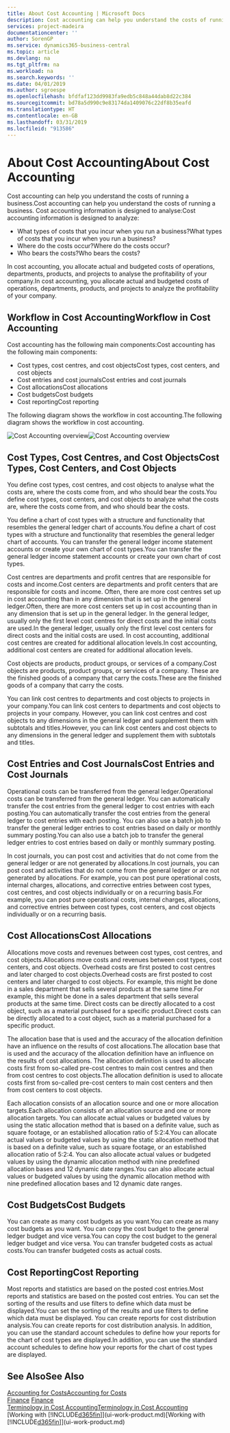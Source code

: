 ```yaml
---
title: About Cost Accounting | Microsoft Docs
description: Cost accounting can help you understand the costs of running a business.
services: project-madeira
documentationcenter: ''
author: SorenGP
ms.service: dynamics365-business-central
ms.topic: article
ms.devlang: na
ms.tgt_pltfrm: na
ms.workload: na
ms.search.keywords: ''
ms.date: 04/01/2019
ms.author: sgroespe
ms.openlocfilehash: bfdfaf123dd9983fa9edb5c848a44dab8d22c384
ms.sourcegitcommit: bd78a5d990c9e83174da1409076c22df8b35eafd
ms.translationtype: HT
ms.contentlocale: en-GB
ms.lasthandoff: 03/31/2019
ms.locfileid: "913586"
---
```

# <a name="about-cost-accounting"></a><span data-ttu-id="10d05-103">About Cost Accounting</span><span class="sxs-lookup"><span data-stu-id="10d05-103">About Cost Accounting</span></span>
<span data-ttu-id="10d05-104">Cost accounting can help you understand the costs of running a business.</span><span class="sxs-lookup"><span data-stu-id="10d05-104">Cost accounting can help you understand the costs of running a business.</span></span> <span data-ttu-id="10d05-105">Cost accounting information is designed to analyse:</span><span class="sxs-lookup"><span data-stu-id="10d05-105">Cost accounting information is designed to analyze:</span></span>  

-   <span data-ttu-id="10d05-106">What types of costs that you incur when you run a business?</span><span class="sxs-lookup"><span data-stu-id="10d05-106">What types of costs that you incur when you run a business?</span></span>  
-   <span data-ttu-id="10d05-107">Where do the costs occur?</span><span class="sxs-lookup"><span data-stu-id="10d05-107">Where do the costs occur?</span></span>  
-   <span data-ttu-id="10d05-108">Who bears the costs?</span><span class="sxs-lookup"><span data-stu-id="10d05-108">Who bears the costs?</span></span>  

<span data-ttu-id="10d05-109">In cost accounting, you allocate actual and budgeted costs of operations, departments, products, and projects to analyse the profitability of your company.</span><span class="sxs-lookup"><span data-stu-id="10d05-109">In cost accounting, you allocate actual and budgeted costs of operations, departments, products, and projects to analyze the profitability of your company.</span></span>  

## <a name="workflow-in-cost-accounting"></a><span data-ttu-id="10d05-110">Workflow in Cost Accounting</span><span class="sxs-lookup"><span data-stu-id="10d05-110">Workflow in Cost Accounting</span></span>  
<span data-ttu-id="10d05-111">Cost accounting has the following main components:</span><span class="sxs-lookup"><span data-stu-id="10d05-111">Cost accounting has the following main components:</span></span>  

-   <span data-ttu-id="10d05-112">Cost types, cost centres, and cost objects</span><span class="sxs-lookup"><span data-stu-id="10d05-112">Cost types, cost centers, and cost objects</span></span>  
-   <span data-ttu-id="10d05-113">Cost entries and cost journals</span><span class="sxs-lookup"><span data-stu-id="10d05-113">Cost entries and cost journals</span></span>  
-   <span data-ttu-id="10d05-114">Cost allocations</span><span class="sxs-lookup"><span data-stu-id="10d05-114">Cost allocations</span></span>  
-   <span data-ttu-id="10d05-115">Cost budgets</span><span class="sxs-lookup"><span data-stu-id="10d05-115">Cost budgets</span></span>
-   <span data-ttu-id="10d05-116">Cost reporting</span><span class="sxs-lookup"><span data-stu-id="10d05-116">Cost reporting</span></span>  

<span data-ttu-id="10d05-117">The following diagram shows the workflow in cost accounting.</span><span class="sxs-lookup"><span data-stu-id="10d05-117">The following diagram shows the workflow in cost accounting.</span></span>  

<span data-ttu-id="10d05-118">![Cost Accounting overview](media/costaccountingoverview.png "CostAccountingOverview")</span><span class="sxs-lookup"><span data-stu-id="10d05-118">![Cost Accounting overview](media/costaccountingoverview.png "CostAccountingOverview")</span></span>  

## <a name="cost-types-cost-centers-and-cost-objects"></a><span data-ttu-id="10d05-119">Cost Types, Cost Centres, and Cost Objects</span><span class="sxs-lookup"><span data-stu-id="10d05-119">Cost Types, Cost Centers, and Cost Objects</span></span>  
<span data-ttu-id="10d05-120">You define cost types, cost centres, and cost objects to analyse what the costs are, where the costs come from, and who should bear the costs.</span><span class="sxs-lookup"><span data-stu-id="10d05-120">You define cost types, cost centers, and cost objects to analyze what the costs are, where the costs come from, and who should bear the costs.</span></span>  

<span data-ttu-id="10d05-121">You define a chart of cost types with a structure and functionality that resembles the general ledger chart of accounts.</span><span class="sxs-lookup"><span data-stu-id="10d05-121">You define a chart of cost types with a structure and functionality that resembles the general ledger chart of accounts.</span></span> <span data-ttu-id="10d05-122">You can transfer the general ledger income statement accounts or create your own chart of cost types.</span><span class="sxs-lookup"><span data-stu-id="10d05-122">You can transfer the general ledger income statement accounts or create your own chart of cost types.</span></span>  

<span data-ttu-id="10d05-123">Cost centres are departments and profit centres that are responsible for costs and income.</span><span class="sxs-lookup"><span data-stu-id="10d05-123">Cost centers are departments and profit centers that are responsible for costs and income.</span></span> <span data-ttu-id="10d05-124">Often, there are more cost centres set up in cost accounting than in any dimension that is set up in the general ledger.</span><span class="sxs-lookup"><span data-stu-id="10d05-124">Often, there are more cost centers set up in cost accounting than in any dimension that is set up in the general ledger.</span></span> <span data-ttu-id="10d05-125">In the general ledger, usually only the first level cost centres for direct costs and the initial costs are used.</span><span class="sxs-lookup"><span data-stu-id="10d05-125">In the general ledger, usually only the first level cost centers for direct costs and the initial costs are used.</span></span> <span data-ttu-id="10d05-126">In cost accounting, additional cost centres are created for additional allocation levels.</span><span class="sxs-lookup"><span data-stu-id="10d05-126">In cost accounting, additional cost centers are created for additional allocation levels.</span></span>  

<span data-ttu-id="10d05-127">Cost objects are products, product groups, or services of a company.</span><span class="sxs-lookup"><span data-stu-id="10d05-127">Cost objects are products, product groups, or services of a company.</span></span> <span data-ttu-id="10d05-128">These are the finished goods of a company that carry the costs.</span><span class="sxs-lookup"><span data-stu-id="10d05-128">These are the finished goods of a company that carry the costs.</span></span>  

<span data-ttu-id="10d05-129">You can link cost centres to departments and cost objects to projects in your company.</span><span class="sxs-lookup"><span data-stu-id="10d05-129">You can link cost centers to departments and cost objects to projects in your company.</span></span> <span data-ttu-id="10d05-130">However, you can link cost centres and cost objects to any dimensions in the general ledger and supplement them with subtotals and titles.</span><span class="sxs-lookup"><span data-stu-id="10d05-130">However, you can link cost centers and cost objects to any dimensions in the general ledger and supplement them with subtotals and titles.</span></span>  

## <a name="cost-entries-and-cost-journals"></a><span data-ttu-id="10d05-131">Cost Entries and Cost Journals</span><span class="sxs-lookup"><span data-stu-id="10d05-131">Cost Entries and Cost Journals</span></span>  
<span data-ttu-id="10d05-132">Operational costs can be transferred from the general ledger.</span><span class="sxs-lookup"><span data-stu-id="10d05-132">Operational costs can be transferred from the general ledger.</span></span> <span data-ttu-id="10d05-133">You can automatically transfer the cost entries from the general ledger to cost entries with each posting.</span><span class="sxs-lookup"><span data-stu-id="10d05-133">You can automatically transfer the cost entries from the general ledger to cost entries with each posting.</span></span> <span data-ttu-id="10d05-134">You can also use a batch job to transfer the general ledger entries to cost entries based on daily or monthly summary posting.</span><span class="sxs-lookup"><span data-stu-id="10d05-134">You can also use a batch job to transfer the general ledger entries to cost entries based on daily or monthly summary posting.</span></span>  

<span data-ttu-id="10d05-135">In cost journals, you can post cost and activities that do not come from the general ledger or are not generated by allocations.</span><span class="sxs-lookup"><span data-stu-id="10d05-135">In cost journals, you can post cost and activities that do not come from the general ledger or are not generated by allocations.</span></span> <span data-ttu-id="10d05-136">For example, you can post pure operational costs, internal charges, allocations, and corrective entries between cost types, cost centres, and cost objects individually or on a recurring basis.</span><span class="sxs-lookup"><span data-stu-id="10d05-136">For example, you can post pure operational costs, internal charges, allocations, and corrective entries between cost types, cost centers, and cost objects individually or on a recurring basis.</span></span>  

## <a name="cost-allocations"></a><span data-ttu-id="10d05-137">Cost Allocations</span><span class="sxs-lookup"><span data-stu-id="10d05-137">Cost Allocations</span></span>  
<span data-ttu-id="10d05-138">Allocations move costs and revenues between cost types, cost centres, and cost objects.</span><span class="sxs-lookup"><span data-stu-id="10d05-138">Allocations move costs and revenues between cost types, cost centers, and cost objects.</span></span> <span data-ttu-id="10d05-139">Overhead costs are first posted to cost centres and later charged to cost objects.</span><span class="sxs-lookup"><span data-stu-id="10d05-139">Overhead costs are first posted to cost centers and later charged to cost objects.</span></span> <span data-ttu-id="10d05-140">For example, this might be done in a sales department that sells several products at the same time.</span><span class="sxs-lookup"><span data-stu-id="10d05-140">For example, this might be done in a sales department that sells several products at the same time.</span></span> <span data-ttu-id="10d05-141">Direct costs can be directly allocated to a cost object, such as a material purchased for a specific product.</span><span class="sxs-lookup"><span data-stu-id="10d05-141">Direct costs can be directly allocated to a cost object, such as a material purchased for a specific product.</span></span>  

<span data-ttu-id="10d05-142">The allocation base that is used and the accuracy of the allocation definition have an influence on the results of cost allocations.</span><span class="sxs-lookup"><span data-stu-id="10d05-142">The allocation base that is used and the accuracy of the allocation definition have an influence on the results of cost allocations.</span></span> <span data-ttu-id="10d05-143">The allocation definition is used to allocate costs first from so-called pre-cost centres to main cost centres and then from cost centres to cost objects.</span><span class="sxs-lookup"><span data-stu-id="10d05-143">The allocation definition is used to allocate costs first from so-called pre-cost centers to main cost centers and then from cost centers to cost objects.</span></span>  

<span data-ttu-id="10d05-144">Each allocation consists of an allocation source and one or more allocation targets.</span><span class="sxs-lookup"><span data-stu-id="10d05-144">Each allocation consists of an allocation source and one or more allocation targets.</span></span> <span data-ttu-id="10d05-145">You can allocate actual values or budgeted values by using the static allocation method that is based on a definite value, such as square footage, or an established allocation ratio of 5:2:4.</span><span class="sxs-lookup"><span data-stu-id="10d05-145">You can allocate actual values or budgeted values by using the static allocation method that is based on a definite value, such as square footage, or an established allocation ratio of 5:2:4.</span></span> <span data-ttu-id="10d05-146">You can also allocate actual values or budgeted values by using the dynamic allocation method with nine predefined allocation bases and 12 dynamic date ranges.</span><span class="sxs-lookup"><span data-stu-id="10d05-146">You can also allocate actual values or budgeted values by using the dynamic allocation method with nine predefined allocation bases and 12 dynamic date ranges.</span></span>  

## <a name="cost-budgets"></a><span data-ttu-id="10d05-147">Cost Budgets</span><span class="sxs-lookup"><span data-stu-id="10d05-147">Cost Budgets</span></span>  
<span data-ttu-id="10d05-148">You can create as many cost budgets as you want.</span><span class="sxs-lookup"><span data-stu-id="10d05-148">You can create as many cost budgets as you want.</span></span> <span data-ttu-id="10d05-149">You can copy the cost budget to the general ledger budget and vice versa.</span><span class="sxs-lookup"><span data-stu-id="10d05-149">You can copy the cost budget to the general ledger budget and vice versa.</span></span> <span data-ttu-id="10d05-150">You can transfer budgeted costs as actual costs.</span><span class="sxs-lookup"><span data-stu-id="10d05-150">You can transfer budgeted costs as actual costs.</span></span>  

## <a name="cost-reporting"></a><span data-ttu-id="10d05-151">Cost Reporting</span><span class="sxs-lookup"><span data-stu-id="10d05-151">Cost Reporting</span></span>  
<span data-ttu-id="10d05-152">Most reports and statistics are based on the posted cost entries.</span><span class="sxs-lookup"><span data-stu-id="10d05-152">Most reports and statistics are based on the posted cost entries.</span></span> <span data-ttu-id="10d05-153">You can set the sorting of the results and use filters to define which data must be displayed.</span><span class="sxs-lookup"><span data-stu-id="10d05-153">You can set the sorting of the results and use filters to define which data must be displayed.</span></span> <span data-ttu-id="10d05-154">You can create reports for cost distribution analysis.</span><span class="sxs-lookup"><span data-stu-id="10d05-154">You can create reports for cost distribution analysis.</span></span> <span data-ttu-id="10d05-155">In addition, you can use the standard account schedules to define how your reports for the chart of cost types are displayed.</span><span class="sxs-lookup"><span data-stu-id="10d05-155">In addition, you can use the standard account schedules to define how your reports for the chart of cost types are displayed.</span></span>  

## <a name="see-also"></a><span data-ttu-id="10d05-156">See Also</span><span class="sxs-lookup"><span data-stu-id="10d05-156">See Also</span></span>  
 [<span data-ttu-id="10d05-157">Accounting for Costs</span><span class="sxs-lookup"><span data-stu-id="10d05-157">Accounting for Costs</span></span>](finance-manage-cost-accounting.md)  
 <span data-ttu-id="10d05-158">[Finance](finance.md) </span><span class="sxs-lookup"><span data-stu-id="10d05-158">[Finance](finance.md) </span></span>  
 [<span data-ttu-id="10d05-159">Terminology in Cost Accounting</span><span class="sxs-lookup"><span data-stu-id="10d05-159">Terminology in Cost Accounting</span></span>](finance-terminology-in-cost-accounting.md)  
 <span data-ttu-id="10d05-160">[Working with [!INCLUDE[d365fin](includes/d365fin_md.md)]](ui-work-product.md)</span><span class="sxs-lookup"><span data-stu-id="10d05-160">[Working with [!INCLUDE[d365fin](includes/d365fin_md.md)]](ui-work-product.md)</span></span>
